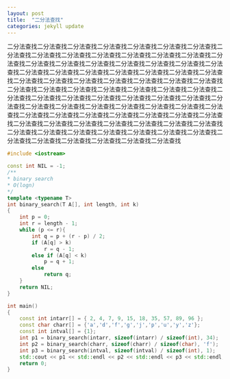 ```yaml
---
layout: post
title:  "二分法查找"
categories: jekyll update
---
```

二分法查找二分法查找二分法查找二分法查找二分法查找二分法查找二分法查找二分法查找二分法查找二分法查找二分法查找二分法查找二分法查找二分法查找二分法查找二分法查找二分法查找二分法查找二分法查找二分法查找二分法查找二分法查找二分法查找二分法查找二分法查找二分法查找二分法查找二分法查找二分法查找二分法查找二分法查找二分法查找二分法查找二分法查找二分法查找二分法查找二分法查找二分法查找二分法查找二分法查找二分法查找二分法查找二分法查找二分法查找二分法查找二分法查找二分法查找二分法查找二分法查找二分法查找二分法查找二分法查找二分法查找二分法查找二分法查找二分法查找二分法查找二分法查找二分法查找二分法查找二分法查找二分法查找二分法查找二分法查找二分法查找二分法查找二分法查找二分法查找二分法查找二分法查找二分法查找二分法查找二分法查找二分法查找二分法查找二分法查找二分法查找二分法查找二分法查找二分法查找二分法查找二分法查找二分法查找二分法查找二分法查找


```cpp
#include <iostream>

const int NIL = -1;
/**
* binary search
* O(logn)
*/
template <typename T>
int binary_search(T A[], int length, int k)
{
	int p = 0;
	int r = length - 1;
	while (p <= r){
		int q = p + (r - p) / 2;
		if (A[q] > k)
			r = q - 1;
		else if (A[q] < k)
			p = q + 1;
		else
			return q;
	}
	return NIL;
}

int main()
{
	const int intarr[] = { 2, 4, 7, 9, 15, 18, 35, 57, 89, 96 };
	const char charr[] = {'a','d','f','g','j','p','u','y','z'};
	const int intval[] = {1};
	int p1 = binary_search(intarr, sizeof(intarr) / sizeof(int), 34);
	int p2 = binary_search(charr, sizeof(charr) / sizeof(char), 'f');
	int p3 = binary_search(intval, sizeof(intval) / sizeof(int), 1);
	std::cout << p1 << std::endl << p2 << std::endl << p3 << std::endl;
	return 0;
}

```